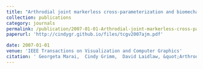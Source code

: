 ```yaml
---
title: "Arthrodial joint markerless cross-parameterization and biomechanical visualization"
collection: publications
category: journals
permalink: /publication/2007-01-01-Arthrodial-joint-markerless-cross-parameterization-and-biomechanical-visualization
paperurl: 'http://cindygr.github.io/files/tcgv2007ajm.pdf'

date: 2007-01-01
venue: 'IEEE Transactions on Visualization and Computer Graphics'
citation: ' Georgeta Marai,  Cindy Grimm,  David Laidlaw, &quot;Arthrodial joint markerless cross-parameterization and biomechanical visualization.&quot; IEEE Transactions on Visualization and Computer Graphics, 2007.'
---
```


